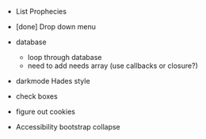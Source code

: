 - List Prophecies
- [done] Drop down menu

- database
  - loop through database
  - need to add needs array (use callbacks or closure?)


- darkmode Hades style
- check boxes
- figure out cookies

- Accessibility bootstrap collapse

